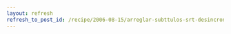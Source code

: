 ```yaml
---
layout: refresh
refresh_to_post_id: /recipe/2006-08-15/arreglar-subttulos-srt-desincronizados.html
---
```

